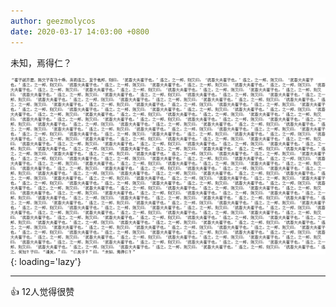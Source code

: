 ```yaml
---
author: geezmolycos
date: 2020-03-17 14:03:00 +0800
---
```


未知，焉得仁？

![](/images/qq-zone/2020-03-17-wenyan.png){: loading='lazy'}

---
👍 12人觉得很赞
